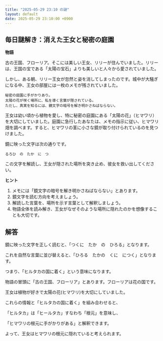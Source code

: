 ```yaml
---
title: "2025-05-29 23:10 の謎"
layout: default
date: 2025-05-29 23:10:00 +0900
---
```

## 毎日謎解き：消えた王女と秘密の庭園

**物語**

古の王国、フローリア。そこには美しい王女、リリーが住んでいました。リリーは、王国の宝である「太陽の宝石」よりも美しいと人々から愛されていました。

しかし、ある朝、リリー王女が忽然と姿を消してしまったのです。城中が大騒ぎになる中、王女の部屋には一枚のメモが残されていました。

```
秘密の庭園に手がかりあり。
太陽の花が咲く場所に、私を導く言葉が隠されている。
ただし、真実を知るには、鏡文字の暗号を解き明かさねばならない。
```

王女は幼い頃から植物を愛し、特に秘密の庭園にある「太陽の花」（ヒマワリ）を大切にしていました。庭園に急行したあなたは、メモの指示に従い、ヒマワリ畑を調べます。すると、ヒマワリの茎に小さな鏡が取り付けられているのを見つけました。

鏡に映った文字は次の通りです。

```
るろひ　の　たか　に　つ
```

この文字を解読し、王女が隠された場所を突き止め、彼女を救い出してください。

**ヒント**

1.  メモには「鏡文字の暗号を解き明かさねばならない」とあります。
2.  鏡文字を読む方向を考えましょう。
3.  解読した言葉を、場所を示す言葉として解釈しましょう。
4.  物語全体を読み解き、王女がなぜそのような場所に隠れたのかを想像することも大切です。

## 解答

鏡に映った文字を正しく読むと、「つくに　たか　の　ひろる」となります。

これを自然な言葉に並び替えると、「ひろる　たかの　くに　につく」となります。

つまり、「ヒルタカの国に着く」という意味になります。

物語の冒頭に「古の王国、フローリア」とあります。フローリアは花の国です。

王女は植物が好きで太陽の花(ヒマワリ)を大切にしていました。

これらの情報と「ヒルタカの国に着く」を組み合わせると、

「ヒルタカ」は「ヒールタカ」すなわち「根元」を意味し、

「ヒマワリの根元に手がかりがある」と解釈できます。

よって、王女はヒマワリの根元に隠れていると考えられます。
